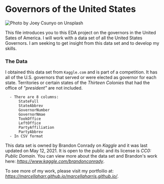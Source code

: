# Governors of the United States

![Photo by <a href="https://unsplash.com/@joey_csunyo?utm_source=unsplash&utm_medium=referral&utm_content=creditCopyText">Joey Csunyo</a> on <a href="https://unsplash.com/s/photos/us-map?utm_source=unsplash&utm_medium=referral&utm_content=creditCopyText">Unsplash</a>](src/usMap.jpg)

This file introduces you to this EDA project on the governors in the United Sates of America. 
I will work with a data set of all the United States Governors. I am seeking to get insight from 
this data set and to develop my skills.

### The Data

I obtained this data set from `Kaggle.com` and is part of a competition. It has all of the U.S. governors
that served or were elected as governor for each state. Territories or certain states of the _Thirteen Colonies_ that had the office of _"president"_ are not included.

      - There are 8 columns:
          StateFull
          StateAbbrev
          GovernorNumber
          GovernorNmae
          TookOffice
          LeftOffice
          PartyAffiliation
          PartyAbbrev
      - In CSV format

This data set is owned by Brandon Conrady on _Kaggle_ and it was last updated on May 12, 2021. It is
open to the public and its license is _CC0: Public Domain_. You can view more about the data set and
Brandon's work here: _https://www.kaggle.com/brandonconrady_.

To see more of my work, please visit my portfoilio at: _https://marcellaharr.github.io/marcellaharris.github.io/_.


